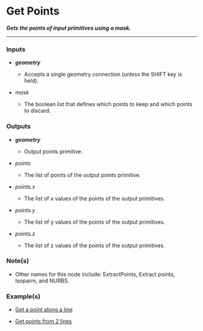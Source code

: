 # Get Points

**_Gets the points of input primitives using a mask._**

---


### Inputs

* **_geometry_**

  * Accepts a single geometry connection (unless the SHIFT key is held).

* _mask_

  * The boolean list that defines which points to keep and which points to discard.


### Outputs

* **_geometry_**

  * Output points primitive.

* _points_

  * The list of points of the output points primitive.

* _points.x_

  * The list of x values of the points of the output primitives.

* _points.y_

  * The list of y values of the points of the output primitives.

* _points.z_

  * The list of z values of the points of the output primitives.


### Note(s)

* Other names for this node include: ExtractPoints, Extract points, Isoparm, and NURBS.


### Example(s)

* <a href="https://creator.trimble.com/graph?assetURI=whp:a3ebded6-03dc-42a8-80b7-916bc37e56c4&version=latest" target="_blank">Get a point along a line</a>

* <a href="https://creator.trimble.com/graph?assetURI=whp:8990d4f3-6b2e-43db-8fc0-2507d465361c" target="_blank">Get points from 2 lines</a>
